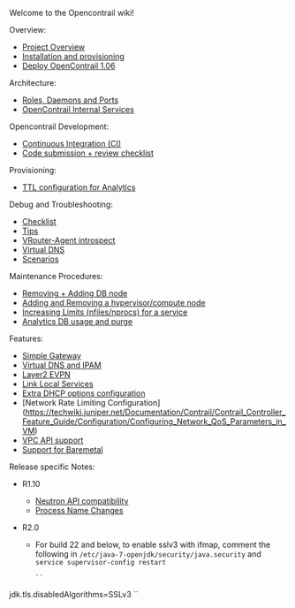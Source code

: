 Welcome to the Opencontrail wiki!

Overview:
* [Project Overview](https://github.com/Juniper/contrail-controller/wiki/Contrail:-Project-Overview)
* [Installation and provisioning](https://github.com/Juniper/contrail-controller/wiki/OpenContrail-bring-up-and-provisioning)
* [Deploy OpenContrail 1.06](Install-and-Configure-OpenContrail-1.06)

Architecture:

* [Roles, Daemons and Ports](Roles-Daemons-Ports)
* [OpenContrail Internal Services](OpenContrail-Internal-Services)

Opencontrail Development:
* [Continuous Integration (CI)](OpenContrail-Continuous-Integration-(CI))
* [Code submission + review checklist](Code-Review-Checklist)

Provisioning:  
* [TTL configuration for Analytics](TTL-configuration-for-analytics-data)

Debug and Troubleshooting:
* [Checklist](Debug-Checklist)
* [Tips](Debug-Tips)
* [VRouter-Agent introspect](Contrail-Vrouter-Agent---Introspect)
* [Virtual DNS](vDNS-Debugging)
* [Scenarios](Scenario-Troubleshooting)

Maintenance Procedures:
* [Removing + Adding DB node](Removing_Adding_DB_Node)
* [Adding and Removing a hypervisor/compute node](Adding_Removing_Compute_Node)
* [Increasing Limits (nfiles/nprocs) for a service](Increasing_Service_Limits)
* [Analytics DB usage and purge](Contrail-Analytics-DB-data-purge)

Features:
* [Simple Gateway](Simple-Gateway)
* [Virtual DNS and IPAM](DNS-and-IPAM)
* [Layer2 EVPN](EVPN)
* [Link Local Services](Link-local-services)
* [Extra DHCP options configuration](Extra-DHCP-Options)
* [Network Rate Limiting Configuration] (https://techwiki.juniper.net/Documentation/Contrail/Contrail_Controller_Feature_Guide/Configuration/Configuring_Network_QoS_Parameters_in_VM)
* [VPC API support](VPC-API-support)
* [Support for Baremetal](Baremetal-Support)

Release specific Notes:
* R1.10
  + [Neutron API compatibility](Neutron-API-Support-on-R1.10)
  + [Process Name Changes](Contrail-process-names'-changes-in-R1.10)

* R2.0
  + For build 22 and below, to enable sslv3 with ifmap, comment the following in `/etc/java-7-openjdk/security/java.security` and `service supervisor-config restart`

        ``
jdk.tls.disabledAlgorithms=SSLv3
        ``